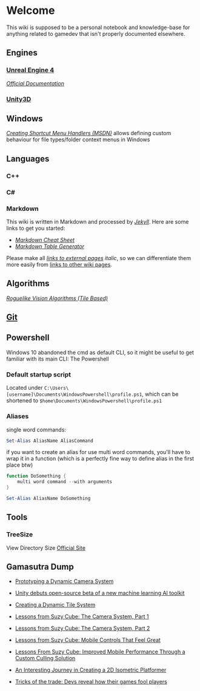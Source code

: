 # Welcome
This wiki is supposed to be a personal notebook and knowledge-base for anything related to gamedev that isn't properly documented elsewhere.

## Engines
### [Unreal Engine 4](unreal/readme.md)
[_Official Documentation_](https://docs.unrealengine.com/latest/INT/)
### [Unity3D](unity/readme.md)

## Windows
[_Creating Shortcut Menu Handlers (MSDN)_](https://msdn.microsoft.com/en-us/library/cc144171(v=VS.85).aspx#custom_verbs_desktop) allows defining custom behaviour for file types/folder context menus in Windows

## Languages
### C++
### C#
### Markdown

This wiki is written in Markdown and processed by [_Jekyll_](https://jekyllrb.com/).
Here are some links to get you started:

* [_Markdown Cheat Sheet_](https://github.com/adam-p/markdown-here/wiki/Markdown-Cheatsheet)
* [_Markdown Table Generator_](http://www.tablesgenerator.com/markdown_tables)

Please make all [_links to external pages_](google.com) _italic_, so we can differentiate them more easily from [links to other wiki pages](git.md).

## Algorithms
[_Roguelike Vision Algorithms (Tile Based)_](http://www.adammil.net/blog/v125_Roguelike_Vision_Algorithms.html)

## [Git](git.md)

## Powershell
Windows 10 abandoned the cmd as default CLI, so it might be useful to get familiar with its main CLI: The Powershell

### Default startup script
Located under ```C:\Users\[username]\Documents\WindowsPowershell\profile.ps1```, which can be shortened to ```$home\Documents\WindowsPowershell\profile.ps1```

### Aliases

single word commands:
```powershell
Set-Alias AliasName AliasCommand
```
if you want to create an alias for use multi word commands, you'll have to wrap it in a function (which is a perfectly fine way to define alias in the first place btw)
```powershell
function DoSomething {
    multi word command --with arguments
}

Set-Alias AliasName DoSomething
```

## Tools
### TreeSize
View Directory Size
[Official Site](https://www.jam-software.com/treesize_free/)

## Gamasutra Dump
* [Prototyping a Dynamic Camera System](https://www.gamasutra.com/blogs/SamanthaStahlke/20170919/305840/Prototyping_a_Dynamic_Camera_System.php)
* [Unity debuts open-source beta of a new machine learning AI toolkit](https://www.gamasutra.com/view/news/306061/Unity_debuts_opensource_beta_of_a_new_machine_learning_AI_toolkit.php)
* [Creating a Dynamic Tile System](https://www.gamasutra.com/blogs/RyanMiller/20170915/305738/Creating_a_Dynamic_Tile_System.php)
* [Lessons from Suzy Cube: The Camera System, Part 1](https://www.gamasutra.com/blogs/LouisNicolasDozois/20170907/305251/Lessons_from_Suzy_Cube_The_Camera_System_Part_1.php)
* [Lessons from Suzy Cube: The Camera System, Part 2](https://www.gamasutra.com/blogs/LouisNicolasDozois/20170908/305311/Lessons_from_Suzy_Cube_The_Camera_System_Part_2.php)
* [Lessons from Suzy Cube: Mobile Controls That Feel Great](https://www.gamasutra.com/blogs/LouisNicolasDozois/20170831/304790/Lessons_from_Suzy_Cube_Mobile_Controls_That_Feel_Great.php)
* [Lessons From Suzy Cube: Improved Mobile Performance Through a Custom Culling Solution](https://www.gamasutra.com/blogs/LouisNicolasDozois/20170901/304941/Lessons_From_Suzy_Cube_Improved_Mobile_Performance_Through_a_Custom_Culling_Solution.php)
* [An Interesting Journey in Creating a 2D Isometric Platformer](https://www.gamasutra.com/blogs/SvenDuval/20170919/305894/An_Interesting_Journey_in_Creating_a_2D_Isometric_Platformer.php)

* [Tricks of the trade: Devs reveal how their games fool players](https://www.gamasutra.com/view/news/305018/Tricks_of_the_trade_Devs_reveal_how_their_games_fool_players.php)
